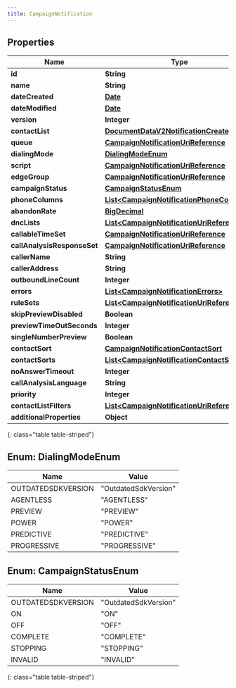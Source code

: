 ```yaml
---
title: CampaignNotification
---
```


## Properties

| Name | Type | Description | Notes |
| ------------ | ------------- | ------------- | ------------- |
| **id** | **String** |  |  [optional] |
| **name** | **String** |  |  [optional] |
| **dateCreated** | [**Date**](Date.html) |  |  [optional] |
| **dateModified** | [**Date**](Date.html) |  |  [optional] |
| **version** | **Integer** |  |  [optional] |
| **contactList** | [**DocumentDataV2NotificationCreatedBy**](DocumentDataV2NotificationCreatedBy.html) |  |  [optional] |
| **queue** | [**CampaignNotificationUriReference**](CampaignNotificationUriReference.html) |  |  [optional] |
| **dialingMode** | [**DialingModeEnum**](#DialingModeEnum) |  |  [optional] |
| **script** | [**CampaignNotificationUriReference**](CampaignNotificationUriReference.html) |  |  [optional] |
| **edgeGroup** | [**CampaignNotificationUriReference**](CampaignNotificationUriReference.html) |  |  [optional] |
| **campaignStatus** | [**CampaignStatusEnum**](#CampaignStatusEnum) |  |  [optional] |
| **phoneColumns** | [**List&lt;CampaignNotificationPhoneColumns&gt;**](CampaignNotificationPhoneColumns.html) |  |  [optional] |
| **abandonRate** | [**BigDecimal**](BigDecimal.html) |  |  [optional] |
| **dncLists** | [**List&lt;CampaignNotificationUriReference&gt;**](CampaignNotificationUriReference.html) |  |  [optional] |
| **callableTimeSet** | [**CampaignNotificationUriReference**](CampaignNotificationUriReference.html) |  |  [optional] |
| **callAnalysisResponseSet** | [**CampaignNotificationUriReference**](CampaignNotificationUriReference.html) |  |  [optional] |
| **callerName** | **String** |  |  [optional] |
| **callerAddress** | **String** |  |  [optional] |
| **outboundLineCount** | **Integer** |  |  [optional] |
| **errors** | [**List&lt;CampaignNotificationErrors&gt;**](CampaignNotificationErrors.html) |  |  [optional] |
| **ruleSets** | [**List&lt;CampaignNotificationUriReference&gt;**](CampaignNotificationUriReference.html) |  |  [optional] |
| **skipPreviewDisabled** | **Boolean** |  |  [optional] |
| **previewTimeOutSeconds** | **Integer** |  |  [optional] |
| **singleNumberPreview** | **Boolean** |  |  [optional] |
| **contactSort** | [**CampaignNotificationContactSort**](CampaignNotificationContactSort.html) |  |  [optional] |
| **contactSorts** | [**List&lt;CampaignNotificationContactSort&gt;**](CampaignNotificationContactSort.html) |  |  [optional] |
| **noAnswerTimeout** | **Integer** |  |  [optional] |
| **callAnalysisLanguage** | **String** |  |  [optional] |
| **priority** | **Integer** |  |  [optional] |
| **contactListFilters** | [**List&lt;CampaignNotificationUriReference&gt;**](CampaignNotificationUriReference.html) |  |  [optional] |
| **additionalProperties** | **Object** |  |  [optional] |
{: class="table table-striped"}


<a name="DialingModeEnum"></a>

## Enum: DialingModeEnum

| Name | Value |
| ---- | ----- |
| OUTDATEDSDKVERSION | &quot;OutdatedSdkVersion&quot; |
| AGENTLESS | &quot;AGENTLESS&quot; |
| PREVIEW | &quot;PREVIEW&quot; |
| POWER | &quot;POWER&quot; |
| PREDICTIVE | &quot;PREDICTIVE&quot; |
| PROGRESSIVE | &quot;PROGRESSIVE&quot; |


<a name="CampaignStatusEnum"></a>

## Enum: CampaignStatusEnum

| Name | Value |
| ---- | ----- |
| OUTDATEDSDKVERSION | &quot;OutdatedSdkVersion&quot; |
| ON | &quot;ON&quot; |
| OFF | &quot;OFF&quot; |
| COMPLETE | &quot;COMPLETE&quot; |
| STOPPING | &quot;STOPPING&quot; |
| INVALID | &quot;INVALID&quot; |
{: class="table table-striped"}


